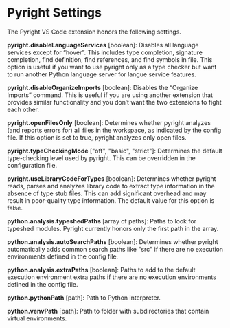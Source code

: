 # Pyright Settings

The Pyright VS Code extension honors the following settings.

**pyright.disableLanguageServices** [boolean]: Disables all language services except for “hover”. This includes type completion, signature completion, find definition, find references, and find symbols in file. This option is useful if you want to use pyright only as a type checker but want to run another Python language server for langue service features.

**pyright.disableOrganizeImports** [boolean]: Disables the “Organize Imports” command. This is useful if you are using another extension that provides similar functionality and you don’t want the two extensions to fight each other.

**pyright.openFilesOnly** [boolean]: Determines whether pyright analyzes (and reports errors for) all files in the workspace, as indicated by the config file. If this option is set to true, pyright analyzes only open files.

**pyright.typeCheckingMode** ["off", "basic", "strict"]: Determines the default type-checking level used by pyright. This can be overridden in the configuration file.

**pyright.useLibraryCodeForTypes** [boolean]: Determines whether pyright reads, parses and analyzes library code to extract type information in the absence of type stub files. This can add significant overhead and may result in poor-quality type information. The default value for this option is false.

**python.analysis.typeshedPaths** [array of paths]: Paths to look for typeshed modules. Pyright currently honors only the first path in the array.

**python.analysis.autoSearchPaths** [boolean]: Determines whether pyright automatically adds common search paths like "src" if there are no execution environments defined in the config file.

**python.analysis.extraPaths** [boolean]: Paths to add to the default execution environment extra paths if there are no execution environments defined in the config file.

**python.pythonPath** [path]: Path to Python interpreter.

**python.venvPath** [path]: Path to folder with subdirectories that contain virtual environments.


